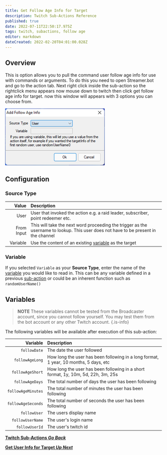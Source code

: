 ```yaml
---
title: Get Follow Age Info for Target
description: Twitch Sub-Actions Reference
published: true
date: 2022-07-11T22:50:17.975Z
tags: twitch, subactions, follow age
editor: markdown
dateCreated: 2022-02-20T04:01:00.028Z
---
```


## Overview

This is option allows you to pull the command user follow age info for use with commands or arguments. To do this you need to open Streamer.bot and go to the action tab. Next right click inside the sub-action so the rightclick menu appears now mouse down to twitch then click get follow age info for target. now this window will appears with 3 options you can choose from. 

![follow_age_info_from_user.png](/follow_age_info_from_user.png)

## Configuration

### Source Type
| Value | Description |
|------:|:------------|
User | User that invoked the action e.g. a raid leader, subscriber, point redeemer etc.
From Input | This will take the next word proceeding the trigger as the username to lookup. This user does not have to be present in the channel
Variable | Use the content of an existing [variable](Variables) as the target

### Variable

If you selected `Variable` as your **Source Type**, enter the name of the [variable](Variables) you would like to read in.
This can be any variable defined in a previous [sub-action](Sub-Actions) or could be an inherent function such as `randomUserName()`

## Variables

> **NOTE** 
> These variables cannot be tested from the Broadcaster account, since you cannot follow yourself.
> You may test them from the bot account or any other Twitch account.
{.is-info}

The following variables will be available after execution of this sub-action:

| Variable | Description |
|---------:|:------------|
`followDate`| The date the user followed
`followAgeLong` | How long the user has been following in a long format, 1 year, 10 months, 5 days, etc
`followAgeShort` | How long the user has been following in a short format, 1y, 10m, 5d, 22h, 3m, 25s
`followAgeDays` | The total number of days the user has been following
`followAgeMinutes` | The total number of minutes the user has been following
`followAgeSeconds` | The total number of seconds the user has been following
`followUser` | The users display name
`followUserName` | The user's login name
`followUserId` | The user's twitch id


<section class="btn-grid my-5">
    
  [<i class="mdi mdi-chevron-left"></i>**Twitch Sub-Actions *Go Back***](/en/Sub-Actions/Twitch)
  
  [<i class="mdi mdi-twitch text--twitch"></i>**Get User Info for Target *Up Next***](/en/Sub-Actions/Twitch/Get-User-Info-for-Target)
  
</section>